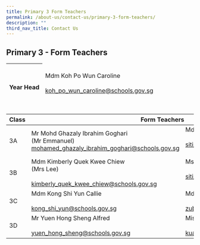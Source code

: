 ```yaml
---
title: Primary 3 Form Teachers
permalink: /about-us/contact-us/primary-3-form-teachers/
description: ""
third_nav_title: Contact Us
---
```

## **Primary 3 - Form Teachers**

<table>
<thead>
  <tr>
    <th><br><br>Year Head</th>
    <td><br>Mdm Koh Po Wun Caroline<br><br><a href="mailto:koh_po_wun_caroline@schools.gov.sg">koh_po_wun_caroline@schools.gov.sg</a></td>
  </tr>
</thead>
</table>

<br>

<table>
<thead>
  <tr>
    <th>Class</th>
    <th colspan="2">Form Teachers</th>
  </tr>
</thead>
<tbody>
  <tr>
    <td>3A</td>
    <td>Mr Mohd Ghazaly Ibrahim Goghari<br>(Mr Emmanuel)<br><a href="mailto:mohamed_ghazaly_ibrahim_goghari@schools.gov.sg">mohamed_ghazaly_ibrahim_goghari@schools.gov.sg</a><br></td>
    <td>Mdm Chew Boon Ping Janice <br><br><a href="mailto:siti_norazirah_maarof@schools.gov.sg" target="_blank" rel="noopener noreferrer">siti_norazirah_maarof@schools.gov.sg</a><br><br></td>
  </tr>
  <tr>
    <td>3B</td>
    <td>Mdm Kimberly Quek Kwee Chiew <br>(Mrs Lee)<br><br><a href="mailto:kimberly_quek_kwee_chiew@schools.gov.sg" target="_blank" rel="noopener noreferrer">kimberly_quek_kwee_chiew@schools.gov.sg</a></td>
    <td>Ms Siti Norazirah Binte Ma'arof<br><br><a href="mailto:siti_norazirah_maarof@schools.gov.sg" target="_blank" rel="noopener noreferrer">siti_norazirah_maarof@schools.gov.sg</a><br><br></td>
  </tr>
  <tr>
    <td>3C</td>
    <td>Mdm Kong Shi Yun Callie<br><br><a href="mailto:kong_shi_yun@schools.gov.sg" target="_blank" rel="noopener noreferrer">kong_shi_yun@schools.gov.sg</a><br></td>
    <td>Mdm Zubaidah Binte Amid<br><br><a href="mailto:zubaidah_amid@schools.gov.sg">zubaidah_amid@schools.gov.sg</a></td>
  </tr>
  <tr>
    <td>3D</td>
    <td>Mr Yuen Hong Sheng Alfred<br><br><a href="mailto:yuen_hong_sheng@schools.gov.sg" target="_blank" rel="noopener noreferrer">yuen_hong_sheng@schools.gov.sg</a></td>
    <td>Miss Kua En Na<br><br><a href="mailto:kua_en_na@schools.gov.sg">kua_en_na@schools.gov.sg</a></td>
  </tr>
</tbody>
</table>